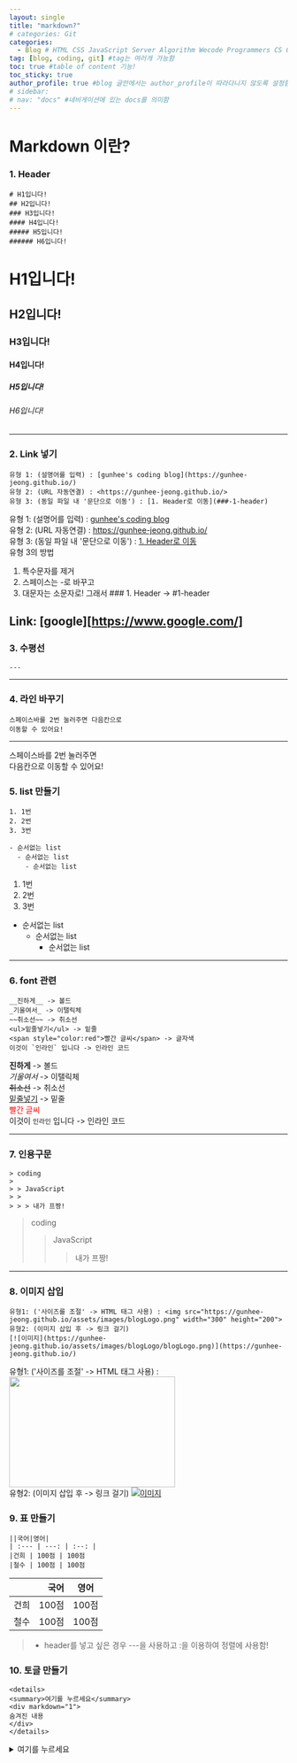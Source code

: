 ```yaml
---
layout: single
title: "markdown?"
# categories: Git
categories:
  - Blog # HTML CSS JavaScript Server Algorithm Wecode Programmers CS Github Blog
tag: [blog, coding, git] #tag는 여러개 가능함
toc: true #table of content 기능!
toc_sticky: true
author_profile: true #blog 글안에서는 author_profile이 따라다니지 않도록 설정함
# sidebar:
# nav: "docs" #네비게이션에 있는 docs를 의미함
---
```


# Markdown 이란?

### 1. Header

```
# H1입니다!
## H2입니다!
### H3입니다!
#### H4입니다!
##### H5입니다!
###### H6입니다!
```

# H1입니다!

## H2입니다!

### H3입니다!

#### H4입니다!

##### H5입니다!

###### H6입니다!

---

### 2. Link 넣기

```
유형 1: (설명어를 입력) : [gunhee's coding blog](https://gunhee-jeong.github.io/)
유형 2: (URL 자동연결) : <https://gunhee-jeong.github.io/>
유형 3: (동일 파일 내 '문단으로 이동') : [1. Header로 이동](###-1-header)
```

유형 1: (설명어를 입력) : [gunhee's coding blog](https://gunhee-jeong.github.io/)  
유형 2: (URL 자동연결) : <https://gunhee-jeong.github.io/>  
유형 3: (동일 파일 내 '문단으로 이동') : [1. Header로 이동](#1-header)  
유형 3의 방법

1. 특수문자를 제거
2. 스페이스는 -로 바꾸고
3. 대문자는 소문자로!
   그래서 ### 1. Header -> #1-header

## Link: [google][https://www.google.com/]

### 3. 수평선

```
---
```

---

### 4. 라인 바꾸기

```
스페이스바를 2번 눌러주면 다음칸으로
이동할 수 있어요!
```

---

스페이스바를 2번 눌러주면  
다음칸으로 이동할 수 있어요!

### 5. list 만들기

```
1. 1번
2. 2번
3. 3번

- 순서없는 list
  - 순서없는 list
    - 순서없는 list
```

1. 1번
2. 2번
3. 3번

- 순서없는 list
  - 순서없는 list
    - 순서없는 list

---

### 6. font 관련

```
__진하게__ -> 볼드
_기울여서_ -> 이탤릭체
~~취소선~~ -> 취소선
<ul>밑줄넣기</ul> -> 밑줄
<span style="color:red">빨간 글씨</span> -> 글자색
이것이 `인라인` 입니다 -> 인라인 코드
```

**진하게** -> 볼드  
_기울여서_ -> 이탤릭체  
~~취소선~~ -> 취소선  
<u>밑줄넣기</u> -> 밑줄  
<span style="color:red">빨간 글씨</span>  
이것이 `인라인` 입니다 -> 인라인 코드

---

### 7. 인용구문

```
> coding
>
> > JavaScript
> >
> > > 내가 프짱!
```

> coding
>
> > JavaScript
> >
> > > 내가 프짱!

---

### 8. 이미지 삽입

```
유형1: ('사이즈를 조절' -> HTML 태그 사용) : <img src="https://gunhee-jeong.github.io/assets/images/blogLogo.png" width="300" height="200">
유형2: (이미지 삽입 후 -> 링크 걸기)
[![이미지](https://gunhee-jeong.github.io/assets/images/blogLogo/blogLogo.png)](https://gunhee-jeong.github.io/)
```

유형1: ('사이즈를 조절' -> HTML 태그 사용) : <img src="https://gunhee-jeong.github.io/assets/images/blogLogo.png" width="300" height="200">  
유형2: (이미지 삽입 후 -> 링크 걸기)
[![이미지](https://gunhee-jeong.github.io/assets/images/blogLogo.png)](https://gunhee-jeong.github.io/)

### 9. 표 만들기

```
||국어|영어|
| :--- | ---: | :--: |
|건희 | 100점 | 100점
|철수 | 100점 | 100점
```

|      |  국어 | 영어  |
| :--- | ----: | :---: |
| 건희 | 100점 | 100점 |
| 철수 | 100점 | 100점 |

> - header를 넣고 싶은 경우 ---을 사용하고 :을 이용하여 정렬에 사용함!

### 10. 토글 만들기

```
<details>
<summary>여기를 누르세요</summary>
<div markdown="1">
숨겨진 내용
</div>
</details>
```

<details>
<summary>여기를 누르세요</summary>
<div markdown="1">
숨겨진 내용
</div>
</details>
